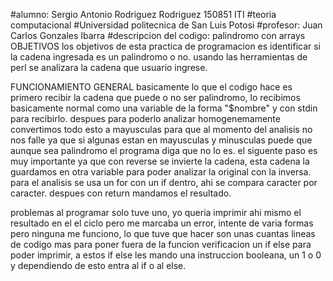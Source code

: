 #alumno: Sergio Antonio Rodriguez Rodriguez 150851 ITI
#teoria computacional
#Universidad politecnica de San Luis Potosi
#profesor: Juan Carlos Gonzales Ibarra
#descripcion del codigo: palindromo con arrays
OBJETIVOS
los objetivos de esta practica de programacion es identificar si la cadena ingresada es un palindromo o no.
usando las herramientas de perl se analizara la cadena que usuario ingrese.

FUNCIONAMIENTO GENERAL
basicamente lo que el codigo hace es primero recibir la cadena que puede o no ser palindromo, lo recibimos
basicamente normal como una variable de la forma "$nombre" y con stdin para recibirlo. despues para poderlo analizar
homogenemamente convertimos todo esto a mayusculas para que al momento del analisis no nos falle ya que si algunas 
estan en mayusculas y minusculas puede que aunque sea palindromo el programa diga que no lo es.
el siguente paso es muy importante ya que con reverse se invierte la cadena, esta cadena la guardamos en otra variable
para poder analizar la original con la inversa.
para el analisis se usa un for con un if dentro, ahi se compara caracter por caracter.
despues con return mandamos el resultado.

problemas al programar
solo tuve uno, yo queria imprimir ahi mismo el resultado en el el ciclo pero me marcaba un error, intente de varia formas
pero ninguna me funciono, lo que tuve que hacer son unas cuantas lineas de codigo mas para poner fuera de la funcion verificacion
un if else para poder imprimir, a estos if else les mando una instruccion booleana, un 1 o 0 y dependiendo de esto
entra al if o al else.
